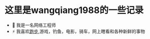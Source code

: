 # 这里是wangqiang1988的一些记录
- 🔭 我是一名网络工程师
- ⚡ 我喜欢[跑步](https://wangqiang1988.github.io/running_page/),游戏，钓鱼，电影，骑车，网上瞎看和各种新鲜的事物
<!--
**wangqiang1988/wangqiang1988** is a ✨ _special_ ✨ repository because its `README.md` (this file) appears on your GitHub profile.

Here are some ideas to get you started:

- 🔭 I’m currently working on ...
- 🌱 I’m currently learning ...
- 👯 I’m looking to collaborate on ...
- 🤔 I’m looking for help with ...
- 💬 Ask me about ...
- 📫 How to reach me: ...
- 😄 Pronouns: ...
- ⚡ Fun fact: ...
-->
